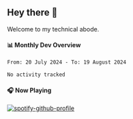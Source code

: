 ## Hey there 👋

Welcome to my technical abode.

#### 📊 Monthly Dev Overview
<!--START_SECTION:waka-->

```txt
From: 20 July 2024 - To: 19 August 2024

No activity tracked
```

<!--END_SECTION:waka-->

#### 🎧 Now Playing

[![spotify-github-profile](https://spotify-github-profile.vercel.app/api/view?uid=james2mid&cover_image=true&theme=natemoo-re)](https://open.spotify.com/user/james2mid?si=2b3baf2b09cb499e)
